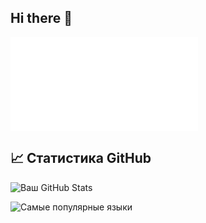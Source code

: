 ## Hi there 👋


![Model Preview (click me)](config-3d-contrib/cvrseq-2024-github-skyline.stl)

## 📈 Статистика GitHub
![Ваш GitHub Stats](https://github-readme-stats.vercel.app/api?username=cvrseq&show_icons=true&theme=radical)

![Самые популярные языки](https://github-readme-stats.vercel.app/api/top-langs/?username=cvrseq&layout=compact&theme=radical)


